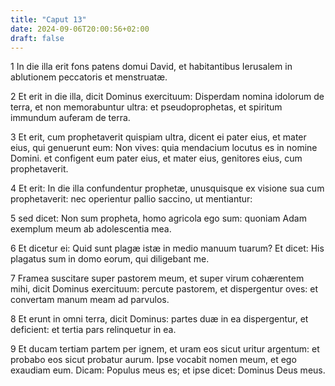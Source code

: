 ```yaml
---
title: "Caput 13"
date: 2024-09-06T20:00:56+02:00
draft: false
---
```



1 In die illa erit fons patens domui David, et habitantibus Ierusalem in ablutionem peccatoris et menstruatæ.

2 Et erit in die illa, dicit Dominus exercituum: Disperdam nomina idolorum de terra, et non memorabuntur ultra: et pseudoprophetas, et spiritum immundum auferam de terra.

3 Et erit, cum prophetaverit quispiam ultra, dicent ei pater eius, et mater eius, qui genuerunt eum: Non vives: quia mendacium locutus es in nomine Domini. et configent eum pater eius, et mater eius, genitores eius, cum prophetaverit.

4 Et erit: In die illa confundentur prophetæ, unusquisque ex visione sua cum prophetaverit: nec operientur pallio saccino, ut mentiantur:

5 sed dicet: Non sum propheta, homo agricola ego sum: quoniam Adam exemplum meum ab adolescentia mea.

6 Et dicetur ei: Quid sunt plagæ istæ in medio manuum tuarum? Et dicet: His plagatus sum in domo eorum, qui diligebant me.

7 Framea suscitare super pastorem meum, et super virum cohærentem mihi, dicit Dominus exercituum: percute pastorem, et dispergentur oves: et convertam manum meam ad parvulos.

8 Et erunt in omni terra, dicit Dominus: partes duæ in ea dispergentur, et deficient: et tertia pars relinquetur in ea.

9 Et ducam tertiam partem per ignem, et uram eos sicut uritur argentum: et probabo eos sicut probatur aurum. Ipse vocabit nomen meum, et ego exaudiam eum. Dicam: Populus meus es; et ipse dicet: Dominus Deus meus.

